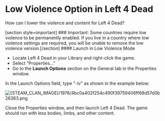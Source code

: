 # Low Violence Option in Left 4 Dead

How can I lower the violence and content for Left 4 Dead?  
  
[section style=important] ### Important:
Some countries require low violence to be permanently enabled. If you live in a country where low violence settings are required, you will be unable to remove the low violence version.[/section] #### Launch in Low Violence Mode

* Locate Left 4 Dead in your Library and right-click the game.
* Select "Properties..."
* Go to the **Launch Options** section on the General tab in the Properties window.

  
  
In the Launch Options field, type "-lv" as shown in the example below:  
  
![{STEAM_CLAN_IMAGE}/1976/4bc0a402f254c490f39759406ff68d57d0b26363.png]({STEAM_CLAN_IMAGE}/1976/4bc0a402f254c490f39759406ff68d57d0b26363.png)  
  
Close the Properties window, and then launch Left 4 Dead. The game should run with less bodies, limbs, and other content.  
  
